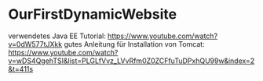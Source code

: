 # OurFirstDynamicWebsite

verwendetes Java EE Tutorial: https://www.youtube.com/watch?v=0dW577tJXkk
gutes Anleitung für Installation von Tomcat: https://www.youtube.com/watch?v=wDS4QgehTSI&list=PLGLfVvz_LVvRfm0Z0ZCFfuTuDPxhQU99w&index=2&t=411s

